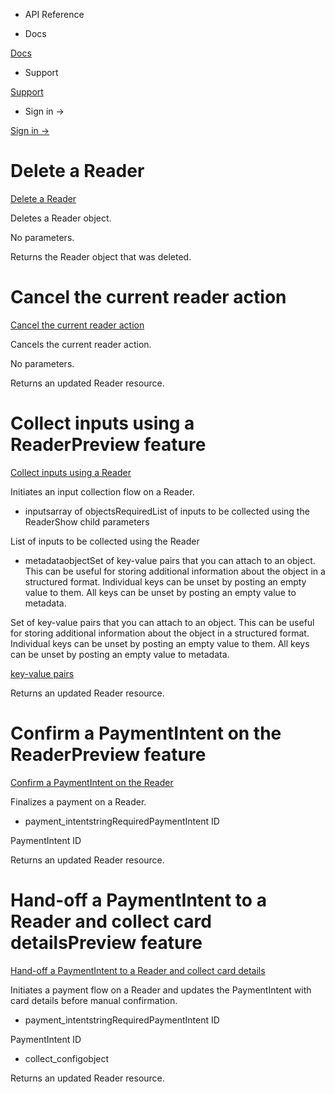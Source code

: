- API Reference

- Docs

[Docs](/)

- Support

[Support](https://support.stripe.com)

- Sign in →

[Sign in →](https://dashboard.stripe.com/login)

# Delete a Reader

[Delete a Reader](/api/terminal/readers/delete)

Deletes a Reader object.

No parameters.

Returns the Reader object that was deleted.

# Cancel the current reader action

[Cancel the current reader action](/api/terminal/readers/cancel_action)

Cancels the current reader action.

No parameters.

Returns an updated Reader resource.

# Collect inputs using a ReaderPreview feature

[Collect inputs using a Reader](/api/terminal/readers/collect_inputs)

Initiates an input collection flow on a Reader.

- inputsarray of objectsRequiredList of inputs to be collected using the ReaderShow child parameters

List of inputs to be collected using the Reader

- metadataobjectSet of key-value pairs that you can attach to an object. This can be useful for storing additional information about the object in a structured format. Individual keys can be unset by posting an empty value to them. All keys can be unset by posting an empty value to metadata.

Set of key-value pairs that you can attach to an object. This can be useful for storing additional information about the object in a structured format. Individual keys can be unset by posting an empty value to them. All keys can be unset by posting an empty value to metadata.

[key-value pairs](/api/metadata)

Returns an updated Reader resource.

# Confirm a PaymentIntent on the ReaderPreview feature

[Confirm a PaymentIntent on the Reader](/api/terminal/readers/confirm_payment_intent)

Finalizes a payment on a Reader.

- payment_intentstringRequiredPaymentIntent ID

PaymentIntent ID

Returns an updated Reader resource.

# Hand-off a PaymentIntent to a Reader and collect card detailsPreview feature

[Hand-off a PaymentIntent to a Reader and collect card details](/api/terminal/readers/collect_payment_method)

Initiates a payment flow on a Reader and updates the PaymentIntent with card details before manual confirmation.

- payment_intentstringRequiredPaymentIntent ID

PaymentIntent ID

- collect_configobject

Returns an updated Reader resource.
